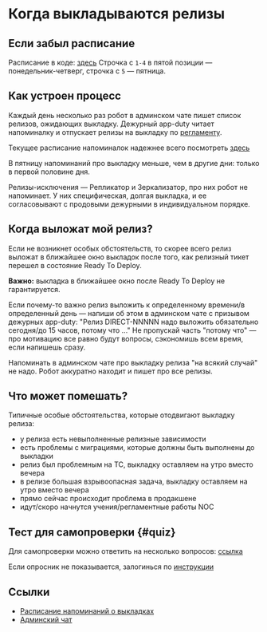 # Когда выкладываются релизы

## Если забыл расписание

Расписание в коде: [здесь](https://a.yandex-team.ru/arcadia/direct/apps/chassis/src/main/java/ru/yandex/direct/chassis/entity/telegram/ScheduledMessages.kt?rev=r9520870#L25)
Строчка с `1-4` в пятой позиции &mdash; понедельник-четверг, строчка с `5` &mdash; пятница.

## Как устроен процесс

Каждый день несколько раз робот в админском чате пишет список релизов,
ожидающих выкладку.
Дежурный app-duty читает напоминалку и отпускает релизы на выкладку по [регламенту](../../processes/regulations_deploy_releases_newci.md).

Текущее расписание напоминалок надежнее всего посмотреть [здесь](https://a.yandex-team.ru/arcadia/direct/apps/chassis/src/main/java/ru/yandex/direct/chassis/entity/telegram/ScheduledMessages.kt?rev=r9520870#L25)

В пятницу напоминаний про выкладку меньше, чем в другие дни: только в первой половине дня.

Релизы-исключения — Репликатор и Зеркализатор, про них робот не напоминает.
У них специфическая, долгая выкладка, и ее согласовывают с продовыми дежурными в индивидуальном порядке.

## Когда выложат мой релиз?

Если не возникнет особых обстоятельств, то скорее всего релиз выложат в ближайшее окно выкладок после того, как релизный тикет перешел в состояние Ready To Deploy.

**Важно:** выкладка в ближайшее окно после Ready To Deploy не гарантируется.

Если почему-то важно релиз выложить к определенному времени/в определенный день — напиши об этом в админском чате с призывом дежурных app-duty:
"Релиз DIRECT-NNNNN надо выложить обязательно сегодня/до 15 часов, потому что ..."
Не пропускай часть "потому что" — про мотивацию все равно будут вопросы, сэкономишь всем время, если напишешь сразу.

Напоминать в админском чате про выкладку релиза "на всякий случай" не надо.
Робот аккуратно находит и пишет про все релизы.


## Что может помешать?

Типичные особые обстоятельства, которые отодвигают выкладку релиза:

- у релиза есть невыполненные релизные зависимости
- есть проблемы с миграциями, которые должны быть выполнены до выкладки
- релиз был проблемным на ТС, выкладку оставляем на утро вместо вечера
- в релизе большая взрывоопасная задача, выкладку оставляем на утро вместо вечера
- прямо сейчас происходит проблема в продакшене
- идут/скоро начнутся учения/регламентные работы NOC

## Тест для самопроверки {#quiz}

Для самопроверки можно ответить на несколько вопросов: [ссылка](https://forms.office.com/Pages/ResponsePage.aspx?id=91gB6oFweEaw7X55tD91WioDI29cj_FKvM5f4YSFsflUNzVJOFhPVjFENVZOTjlWSkMyVEJBSkxKQi4u)

Если опросник не показывается, залогинься по [инструкции](../../guide/basics/howto-office-com-login.md)

## Ссылки

- [Расписание напоминаний о выкладках](https://a.yandex-team.ru/arcadia/direct/apps/chassis/src/main/java/ru/yandex/direct/chassis/entity/telegram/ScheduledMessages.kt?rev=r9520870#L25)
- [Админский чат]({{chat-direct-admin}})


